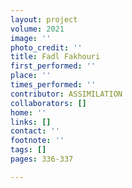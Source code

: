 ```yaml
---
layout: project
volume: 2021
image: ''
photo_credit: ''
title: Fadl Fakhouri
first_performed: ''
place: ''
times_performed: ''
contributor: ASSIMILATION
collaborators: []
home: ''
links: []
contact: ''
footnote: ''
tags: []
pages: 336-337

---
```




